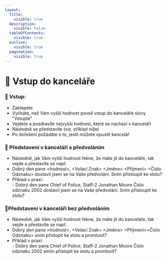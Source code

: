 ```yaml
---
layout:
  title:
    visible: true
  description:
    visible: false
  tableOfContents:
    visible: true
  outline:
    visible: true
  pagination:
    visible: true
---
```


# 🚪 Vstup do kanceláře

### 🚪 Vstup:

* Zaklepete
* Vyčkáte, než Vám vyšší hodnost povolí vstup do kanceláře slovy "Vstupte"
* Vejdete a pozdravíte nejvyšší hodnost, které se nachází v kanceláři
* Následně se představíte (viz. příklad níže)
* Po dořešení požádáte o to, jestli můžete opustit kancelář

### 🧑 Představení v kanceláři s předvoláním

* Následně, jak Vám vyšší hodnost řekne, že máte jít do kanceláře, tak vejde a přestavíte se např.
* Dobrý den pane \<hodnost>, \<Volací Znak> \<Jméno> \<Přijmení> <Číslo Odznaku> dostavil jsem se na Vaše předvolání. Sním přístoupit ke stolu?
* Příklad v praxi:\
  \- Dobrý den pane Chief of Police, Staff-2 Jonathan Moore Číslo odznaku 2002 dostavil jsem se na Vaše předvolání. Sním přístoupit ke stolu?

### 🧑Představení v kanceláři bez předvoláním

* Následně, jak Vám vyšší hodnost řekne, že máte jít do kanceláře, tak vejde a přestavíte se např.
* Dobrý den pane \<hodnost>, \<Volací Znak> \<Jméno> \<Přijmení><Číslo Odznaku> sním přistopit ke stolu a promluvit?
* Příklad v praxi:\
  \- Dobrý den pane Chief of Police, Staff-2 Jonathan Moore Číslo odznaku 2002 smím přistopit ke stolu a promluvit?

### &#x20;
